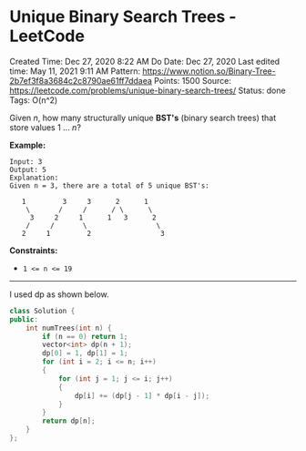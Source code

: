 # Unique Binary Search Trees - LeetCode

Created Time: Dec 27, 2020 8:22 AM
Do Date: Dec 27, 2020
Last edited time: May 11, 2021 9:11 AM
Pattern: https://www.notion.so/Binary-Tree-2b7ef3f8a3684c2c8790ae61ff7ddaea
Points: 1500
Source: https://leetcode.com/problems/unique-binary-search-trees/
Status: done
Tags: O(n^2)

Given *n*, how many structurally unique **BST's** (binary search trees) that store values 1 ... *n*?

**Example:**

```
Input: 3
Output: 5
Explanation:
Given n = 3, there are a total of 5 unique BST's:

   1         3     3      2      1
    \       /     /      / \      \
     3     2     1      1   3      2
    /     /       \                 \
   2     1         2                 3

```

**Constraints:**

- `1 <= n <= 19`

---

I used dp as shown below. 

```cpp
class Solution {
public:
    int numTrees(int n) {
        if (n == 0) return 1; 
        vector<int> dp(n + 1);
        dp[0] = 1, dp[1] = 1;
        for (int i = 2; i <= n; i++)
        {
            for (int j = 1; j <= i; j++)
            {
                dp[i] += (dp[j - 1] * dp[i - j]);
            }
        }
        return dp[n]; 
    }
};
```